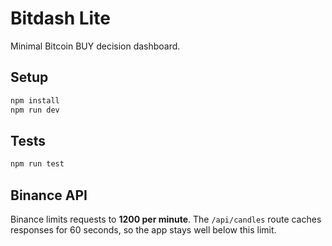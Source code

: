 # Bitdash Lite

Minimal Bitcoin BUY decision dashboard.

## Setup

```bash
npm install
npm run dev
```

## Tests

```bash
npm run test
```

## Binance API

Binance limits requests to **1200 per minute**. The `/api/candles` route caches
responses for 60 seconds, so the app stays well below this limit.

